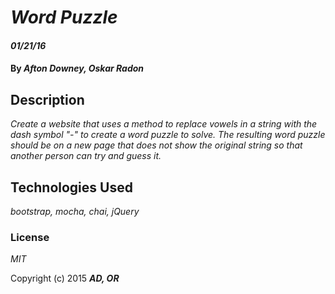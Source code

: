 # _Word Puzzle_

#### _01/21/16_

#### By _**Afton Downey, Oskar Radon**_

## Description

_Create a website that uses a method to replace vowels in a string with the dash symbol "-" to create a word puzzle to solve. The resulting word puzzle should be on a new page that does not show the original string so that another person can try and guess it._


## Technologies Used

_bootstrap, mocha, chai, jQuery_

### License

*MIT*

Copyright (c) 2015 **_AD, OR_**
